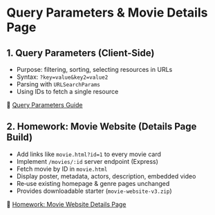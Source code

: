 # Query Parameters & Movie Details Page

## 1. Query Parameters (Client-Side)

-   Purpose: filtering, sorting, selecting resources in URLs
-   Syntax: `?key=value&key2=value2`
-   Parsing with `URLSearchParams`
-   Using IDs to fetch a single resource

📖 [Query Parameters Guide](01-query-parameters.md)

## 2. Homework: Movie Website (Details Page Build)

-   Add links like `movie.html?id=1` to every movie card
-   Implement `/movies/:id` server endpoint (Express)
-   Fetch movie by ID in `movie.html`
-   Display poster, metadata, actors, description, embedded video
-   Re‑use existing homepage & genre pages unchanged
-   Provides downloadable starter (`movie-website-v3.zip`)

📖 [Homework: Movie Website Details Page](02-homework.md)
